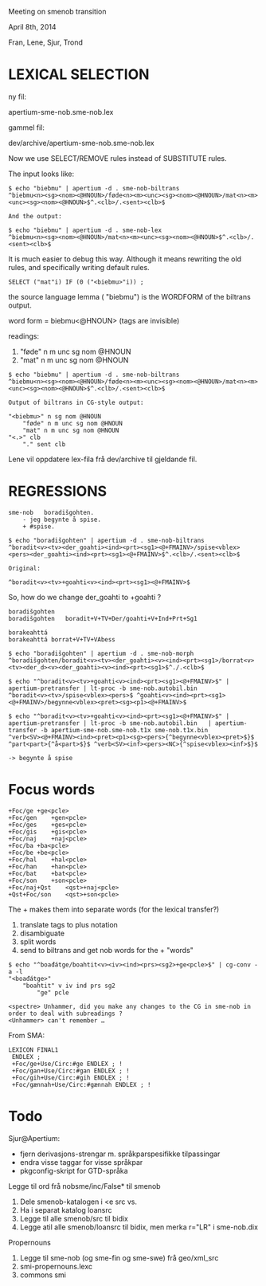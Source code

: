 Meeting on smenob transition

April 8th, 2014

Fran, Lene, Sjur, Trond

# LEXICAL SELECTION

ny fil:

apertium-sme-nob.sme-nob.lex

gammel fil:

dev/archive/apertium-sme-nob.sme-nob.lex

Now we use SELECT/REMOVE rules instead of SUBSTITUTE rules.

The input looks like:

```
$ echo "biebmu" | apertium -d . sme-nob-biltrans
^biebmu<n><sg><nom><@HNOUN>/føde<n><m><unc><sg><nom><@HNOUN>/mat<n><m><unc><sg><nom><@HNOUN>$^.<clb>/.<sent><clb>$

And the output:

$ echo "biebmu" | apertium -d . sme-nob-lex
^biebmu<n><sg><nom><@HNOUN>/mat<n><m><unc><sg><nom><@HNOUN>$^.<clb>/.<sent><clb>$
```

It is much easier to debug this way. Although it means rewriting the old rules, and specifically writing default rules.

`SELECT ("mat"i) IF (0 ("<biebmu>"i)) ; `

the source language lemma ( "biebmu") is the WORDFORM of the biltrans output.

word form = biebmu<n><sg><nom><@HNOUN> (tags are invisible)

readings:

1. "føde" n m unc sg nom @HNOUN
1. "mat" n m unc sg nom @HNOUN

```
$ echo "biebmu" | apertium -d . sme-nob-biltrans
^biebmu<n><sg><nom><@HNOUN>/føde<n><m><unc><sg><nom><@HNOUN>/mat<n><m><unc><sg><nom><@HNOUN>$^.<clb>/.<sent><clb>$

Output of biltrans in CG-style output:

"<biebmu>" n sg nom @HNOUN
    "føde" n m unc sg nom @HNOUN
    "mat" n m unc sg nom @HNOUN
"<.>" clb
    "." sent clb
```

Lene vil oppdatere lex-fila frå dev/archive til gjeldande fil.

# REGRESSIONS

```
sme-nob   boradišgohten.
    - jeg begynte å spise.
    + #spise.

$ echo "boradišgohten" | apertium -d . sme-nob-biltrans
^boradit<v><tv><der_goahti><ind><prt><sg1><@+FMAINV>/spise<vblex><pers><der_goahti><ind><prt><sg1><@+FMAINV>$^.<clb>/.<sent><clb>$

Original:

^boradit<v><tv>+goahti<v><ind><prt><sg1><@+FMAINV>$
```

So, how do we change der_goahti to +goahti ?

```
boradišgohten
boradišgohten   boradit+V+TV+Der/goahti+V+Ind+Prt+Sg1

borakeahttá
borakeahttá borrat+V+TV+VAbess

$ echo "boradišgohten" | apertium -d . sme-nob-morph
^boradišgohten/boradit<v><tv><der_goahti><v><ind><prt><sg1>/borrat<v><tv><der_d><v><der_goahti><v><ind><prt><sg1>$^./.<clb>$

$ echo "^boradit<v><tv>+goahti<v><ind><prt><sg1><@+FMAINV>$" | apertium-pretransfer | lt-proc -b sme-nob.autobil.bin
^boradit<v><tv>/spise<vblex><pers>$ ^goahti<v><ind><prt><sg1><@+FMAINV>/begynne<vblex><pret><sg><p1><@+FMAINV>$

$ echo "^boradit<v><tv>+goahti<v><ind><prt><sg1><@+FMAINV>$" | apertium-pretransfer | lt-proc -b sme-nob.autobil.bin   | apertium-transfer -b apertium-sme-nob.sme-nob.t1x sme-nob.t1x.bin
^verb<SV><@+FMAINV><ind><pret><p1><sg><pers>{^begynne<vblex><pret>$}$ ^part<part>{^å<part>$}$ ^verb<SV><inf><pers><NC>{^spise<vblex><inf>$}$

-> begynte å spise
```

# Focus words

```
+Foc/ge +ge<pcle>
+Foc/gen    +gen<pcle>
+Foc/ges    +ges<pcle>
+Foc/gis    +gis<pcle>
+Foc/naj    +naj<pcle>
+Foc/ba +ba<pcle>
+Foc/be +be<pcle>
+Foc/hal    +hal<pcle>
+Foc/han    +han<pcle>
+Foc/bat    +bat<pcle>
+Foc/son    +son<pcle>
+Foc/naj+Qst    <qst>+naj<pcle>
+Qst+Foc/son    <qst>+son<pcle>
```

The + makes them into separate words (for the lexical transfer?)

1. translate tags to plus notation
1. disambiguate
1. split words
1. send to biltrans and get nob words for the + "words"

```
$ echo "^boađátge/boahtit<v><iv><ind><prs><sg2>+ge<pcle>$" | cg-conv -a -l
"<boađátge>"
    "boahtit" v iv ind prs sg2
        "ge" pcle

<spectre> Unhammer, did you make any changes to the CG in sme-nob in order to deal with subreadings ?
<Unhammer> can't remember …
```

From SMA:

```
LEXICON FINAL1
 ENDLEX ;
 +Foc/ge+Use/Circ:#ge ENDLEX ; !
 +Foc/gan+Use/Circ:#gan ENDLEX ; !
 +Foc/gih+Use/Circ:#gih ENDLEX ; !
 +Foc/gænnah+Use/Circ:#gænnah ENDLEX ; !
```

# Todo

Sjur@Apertium:
* fjern derivasjons-strengar m. språkparspesifikke tilpassingar
* endra visse taggar for visse språkpar
* pkgconfig-skript for GTD-språka

Legge til ord frå nobsme/inc/False* til smenob
1. Dele smenob-katalogen i <e src vs. <e>
1. Ha <e> i separat katalog loansrc
1. Legge til alle smenob/src til bidix
1. Legge atil alle smenob/loansrc til bidix, men merka r="LR" i sme-nob.dix

Propernouns
1. Legge til sme-nob (og sme-fin og sme-swe) frå geo/xml_src
1. smi-propernouns.lexc
1. commons smi
